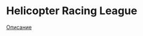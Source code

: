 # Helicopter Racing League

[Описание](https://services.google.com/fh/files/blogs/master_case_study_helicopter_racing_league.pdf)
